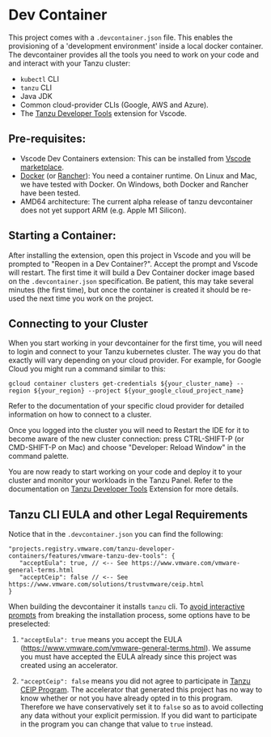 Dev Container
=============

This project comes with a `.devcontainer.json` file. This enables the provisioning of a 'development environment'
inside a local docker container. The devcontainer provides all the tools you need to work on your code and 
and interact with your Tanzu cluster:

- `kubectl` CLI
- `tanzu` CLI
- Java JDK
- Common cloud-provider CLIs (Google, AWS and Azure).
- The [Tanzu Developer Tools](https://marketplace.visualstudio.com/items?itemName=vmware.tanzu-dev-tools) 
  extension for Vscode.

## Pre-requisites:

- Vscode Dev Containers extension: This can be installed from [Vscode marketplace](https://marketplace.visualstudio.com/items?itemName=ms-vscode-remote.remote-containers).
- [Docker](https://www.docker.com/products/docker-desktop/) (or [Rancher](https://rancherdesktop.io/)): 
  You need a container runtime. On Linux and Mac, we have tested with Docker. On 
  Windows, both Docker and Rancher have been tested.
- AMD64 architecture: The current alpha release of tanzu devcontainer does not yet support
  ARM (e.g. Apple M1 Silicon). 

## Starting a Container:

After installing the extension, open this project in Vscode and you will be prompted to 
"Reopen in a Dev Container?". Accept the prompt and Vscode will restart. The first time it
will build a Dev Container docker image based on the `.devcontainer.json` specification. 
Be patient, this may take several minutes (the first time), but once the container is created
it should be re-used the next time you work on the project.

## Connecting to your Cluster

When you start working in your devcontainer for the first time, you will need to login and connect to your
Tanzu kubernetes cluster. The way you do that exactly will vary depending on your cloud provider. For example,
for Google Cloud you might run a command similar to this:

```
gcloud container clusters get-credentials ${your_cluster_name} --region ${your_region} --project ${your_google_cloud_project_name}
```

Refer to the documentation of your specific cloud provider for detailed information on how to connect to a cluster.

Once you logged into the cluster you will need to Restart the IDE for it to become aware of the new
cluster connection: press CTRL-SHIFT-P (or CMD-SHIFT-P on Mac) and choose 
"Developer: Reload Window" in the command palette.

You are now ready to start working on your code and deploy it to your cluster and monitor
your workloads in the Tanzu Panel. Refer to the documentation on [Tanzu Developer Tools](https://marketplace.visualstudio.com/items?itemName=vmware.tanzu-dev-tools) 
Extension for more details.

## Tanzu CLI EULA and other Legal Requirements

Notice that in the `.devcontainer.json` you can find the following:

```
"projects.registry.vmware.com/tanzu-developer-containers/features/vmware-tanzu-dev-tools": {
   "acceptEula": true, // <-- See https://www.vmware.com/vmware-general-terms.html
   "acceptCeip": false // <-- See https://www.vmware.com/solutions/trustvmware/ceip.html
}
```

When building the devcontainer it installs `tanzu` cli. To 
[avoid interactive prompts](https://github.com/vmware-tanzu/tanzu-cli/blob/main/docs/quickstart/install.md#automatic-prompts-and-potential-mitigations) 
from breaking the installation process, some options have to be preselected:

1. `"acceptEula": true` means you accept the EULA (https://www.vmware.com/vmware-general-terms.html). 
   We assume you must have accepted the EULA already since this project was created using an accelerator.

2. `"acceptCeip": false` means you did not agree to participate in 
   [Tanzu CEIP Program](https://www.vmware.com/solutions/trustvmware/ceip.html).
   The accelerator that generated this project has no way to know whether or not you have already 
   opted in to this program. Therefore we have conservatively set it to `false` so as to avoid collecting
   any data without your explicit permission. If you did want to participate in the program
   you can change that value to `true` instead.